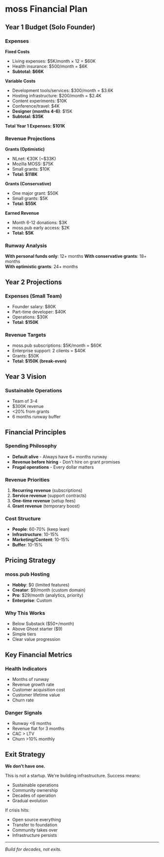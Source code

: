 # moss Financial Plan

## Year 1 Budget (Solo Founder)

### Expenses
**Fixed Costs**
- Living expenses: $5K/month × 12 = $60K
- Health insurance: $500/month = $6K
- **Subtotal: $66K**

**Variable Costs**
- Development tools/services: $300/month = $3.6K
- Hosting infrastructure: $200/month = $2.4K
- Content experiments: $10K
- Conference/travel: $4K
- **Designer (months 4-6)**: $15K
- **Subtotal: $35K**

**Total Year 1 Expenses: $101K**

### Revenue Projections

**Grants (Optimistic)**
- NLnet: €30K (~$33K)
- Mozilla MOSS: $75K
- Small grants: $10K
- **Total: $118K**

**Grants (Conservative)**
- One major grant: $50K
- Small grants: $5K
- **Total: $55K**

**Earned Revenue**
- Month 6-12 donations: $3K
- moss.pub early access: $2K
- **Total: $5K**

### Runway Analysis

**With personal funds only**: 12+ months
**With conservative grants**: 18+ months  
**With optimistic grants**: 24+ months

## Year 2 Projections

### Expenses (Small Team)
- Founder salary: $80K
- Part-time developer: $40K
- Operations: $30K
- **Total: $150K**

### Revenue Targets
- moss.pub subscriptions: $5K/month = $60K
- Enterprise support: 2 clients = $40K
- Grants: $50K
- **Total: $150K (break-even)**

## Year 3 Vision

### Sustainable Operations
- Team of 3-4
- $300K revenue
- <20% from grants
- 6 months runway buffer

## Financial Principles

### Spending Philosophy
- **Default alive** - Always have 6+ months runway
- **Revenue before hiring** - Don't hire on grant promises
- **Frugal operations** - Every dollar matters

### Revenue Priorities
1. **Recurring revenue** (subscriptions)
2. **Service revenue** (support contracts)
3. **One-time revenue** (setup fees)
4. **Grant revenue** (temporary boost)

### Cost Structure
- **People**: 60-70% (keep lean)
- **Infrastructure**: 10-15%
- **Marketing/Content**: 10-15%
- **Buffer**: 10-15%

## Pricing Strategy

### moss.pub Hosting
- **Hobby**: $0 (limited features)
- **Creator**: $9/month (custom domain)
- **Pro**: $29/month (analytics, priority)
- **Enterprise**: Custom

### Why This Works
- Below Substack ($50+/month)
- Above Ghost starter ($9)
- Simple tiers
- Clear value progression

## Key Financial Metrics

### Health Indicators
- Months of runway
- Revenue growth rate
- Customer acquisition cost
- Customer lifetime value
- Churn rate

### Danger Signals
- Runway <6 months
- Revenue flat for 3 months
- CAC > LTV
- Churn >10% monthly

## Exit Strategy

**We don't have one.**

This is not a startup. We're building infrastructure. Success means:
- Sustainable operations
- Community ownership
- Decades of operation
- Gradual evolution

If crisis hits:
- Open source everything
- Transfer to foundation
- Community takes over
- Infrastructure persists

---

*Build for decades, not exits.*